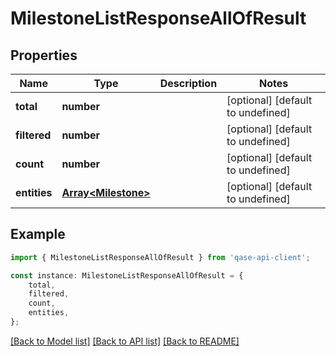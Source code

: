 # MilestoneListResponseAllOfResult


## Properties

Name | Type | Description | Notes
------------ | ------------- | ------------- | -------------
**total** | **number** |  | [optional] [default to undefined]
**filtered** | **number** |  | [optional] [default to undefined]
**count** | **number** |  | [optional] [default to undefined]
**entities** | [**Array&lt;Milestone&gt;**](Milestone.md) |  | [optional] [default to undefined]

## Example

```typescript
import { MilestoneListResponseAllOfResult } from 'qase-api-client';

const instance: MilestoneListResponseAllOfResult = {
    total,
    filtered,
    count,
    entities,
};
```

[[Back to Model list]](../README.md#documentation-for-models) [[Back to API list]](../README.md#documentation-for-api-endpoints) [[Back to README]](../README.md)
